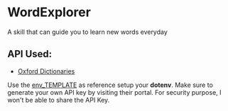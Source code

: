 # WordExplorer
A skill that can guide you to learn new words everyday


## API Used:
- [Oxford Dictionaries](https://developer.oxforddictionaries.com/)

Use the [env_TEMPLATE](./env_TEMPLATE) as reference setup your **dotenv**. Make sure to generate your own API key by visiting their portal. For security purpose, I won't be able to share the API Key.